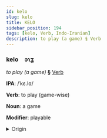 ```yaml
---
id: kelo
slug: kelo
title: KELO
sidebar_position: 194
tags: [kelo, Verb, Indo-Iranian]
description: to play (a game) § Verb
---
```


### kelo&emsp;<span kind="abugida">ɔɿʓ</span>

*to play (a game)* **§** [Verb](../../tags/Verb)

**IPA**: /ˈkɛ.lɑ/

**Verb**: to play (game-wise)

**Noun**: a game

**Modifier**: playable

<details>
    <summary>Origin</summary>
    Assamese খেলা khela /kʰɛ.la/<br/>
    <em>Indo-Iranian Language Family</em>
</details>